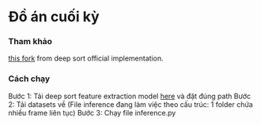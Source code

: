 # Đồ án cuối kỳ
### Tham khảo
[this fork](https://github.com/computervisiondeveloper/deep_sort) from deep sort official implementation.

### Cách chạy
Bước 1: Tải deep sort feature extraction model [here](https://drive.google.com/open?id=18fKzfqnqhqW3s9zwsCbnVJ5XF2JFeqMp) và đặt đúng path
Bước 2: Tải datasets về (File inference đang làm việc theo cấu trúc: 1 folder chứa nhiều frame liên tục)
Bước 3: Chạy file inference.py
